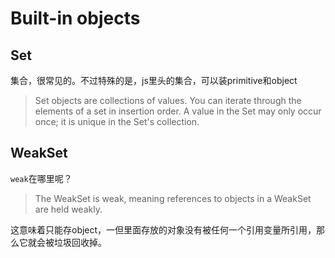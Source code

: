# Built-in objects

## Set

集合，很常见的。不过特殊的是，js里头的集合，可以装primitive和object

> Set objects are collections of values. You can iterate through the elements of a set in insertion order. A value in the Set may only occur once; it is unique in the Set's collection.

## WeakSet

`weak`在哪里呢？

> The WeakSet is weak, meaning references to objects in a WeakSet are held weakly.

这意味着只能存object，一但里面存放的对象没有被任何一个引用变量所引用，那么它就会被垃圾回收掉。
